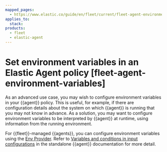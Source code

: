 ```yaml
---
mapped_pages:
  - https://www.elastic.co/guide/en/fleet/current/fleet-agent-environment-variables.html
applies_to:
  stack:
products:
  - fleet
  - elastic-agent
---
```


# Set environment variables in an Elastic Agent policy [fleet-agent-environment-variables]

As an advanced use case, you may wish to configure environment variables in your {{agent}} policy. This is useful, for example, if there are configuration details about the system on which {{agent}} is running that you may not know in advance. As a solution, you may want to configure environment variables to be interpreted by {{agent}} at runtime, using information from the running environment.

For {{fleet}}-managed {{agents}}, you can configure environment variables using the [Env Provider](/reference/fleet/env-provider.md). Refer to [Variables and conditions in input configurations](/reference/fleet/dynamic-input-configuration.md) in the standalone {{agent}} documentation for more detail.

